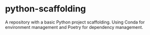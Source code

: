 # python-scaffolding
A repository with a basic Python project scaffolding. Using Conda for environment management and Poetry for dependency management.
